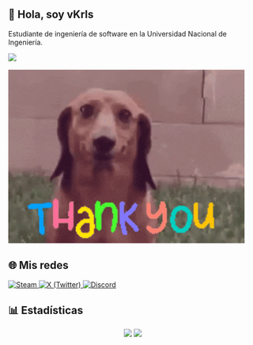 ## 👻 Hola, soy **vKrls**
Estudiante de ingeniería de software en la Universidad Nacional de Ingeniería.

<img src="https://commons.wikimedia.org/wiki/Special:FilePath/Uni-logo_transparente_granate.png" width="50">

![](https://github.com/vKrls/vKrls/blob/main/Dog%20Thank%20You%20GIF%20by%20MOODMAN.gif)

## 🌐 Mis redes

<p align="left">
  <a href="https://steamcommunity.com/id/vKrIs/" target="_blank">
    <img src="https://upload.wikimedia.org/wikipedia/commons/thumb/8/83/Steam_icon_logo.svg/1200px-Steam_icon_logo.svg.png" alt="Steam" width="40"/>
  </a>
  <a href="https://x.com/vKrlss" target="_blank">
    <img src="https://static.vecteezy.com/system/resources/previews/016/716/467/non_2x/twitter-icon-free-png.png" alt="X (Twitter)" width="40"/>
  </a>
  <a href="https://discord.gg/JbtE8vHn" target="_blank">
    <img src="https://static.vecteezy.com/system/resources/previews/023/986/612/non_2x/discord-logo-discord-logo-transparent-discord-icon-transparent-free-free-png.png" alt="Discord" width="40"/>
  </a>
</p>

## 📊 Estadísticas

<p align="middle">
  <img src="https://github-readme-stats.vercel.app/api?username=vKrls&show_icons=true&bg_color=0,000000,130F40,8B0000&include_all_commits=true&count_private=true" height="165" />
  <img src="https://github-readme-stats.vercel.app/api/top-langs/?username=vKrls&layout=compact&theme=tokyonight" height="165" />
</p>



<!--
**vKrls/vKrls** is a ✨ _special_ ✨ repository because its `README.md` (this file) appears on your GitHub profile.

Here are some ideas to get you started:

- 🔭 I’m currently working on ...
- 🌱 I’m currently learning ...
- 👯 I’m looking to collaborate on ...
- 🤔 I’m looking for help with ...
- 💬 Ask me about ...
- 📫 How to reach me: ...
- 😄 Pronouns: ...
- ⚡ Fun fact: ...
-->

